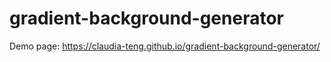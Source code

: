 # gradient-background-generator

Demo page: https://claudia-teng.github.io/gradient-background-generator/
